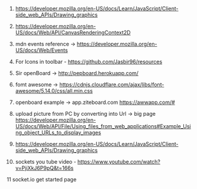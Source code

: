1. https://developer.mozilla.org/en-US/docs/Learn/JavaScript/Client-side_web_APIs/Drawing_graphics 
2. https://developer.mozilla.org/en-US/docs/Web/API/CanvasRenderingContext2D
3. mdn events reference -> https://developer.mozilla.org/en-US/docs/Web/Events 
4. For Icons in toolbar - https://github.com/Jasbir96/resources 
5. Sir openBoard -> http://pepboard.herokuapp.com/
6. fomt awesome -> https://cdnjs.cloudflare.com/ajax/libs/font-awesome/5.14.0/css/all.min.css 
7. openboard example -> 
app.ziteboard.com
https://awwapp.com/#

8. upload picture from PC by converting into Url -> big page 
https://developer.mozilla.org/en-US/docs/Web/API/File/Using_files_from_web_applications#Example_Using_object_URLs_to_display_images 

9. https://developer.mozilla.org/en-US/docs/Learn/JavaScript/Client-side_web_APIs/Drawing_graphics

10. sockets you tube video - https://www.youtube.com/watch?v=PjiXkJ6P9pQ&t=166s   

11 socket.io get started page 